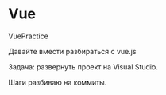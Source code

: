 # Vue
VuePractice

Давайте вмести разбираться с vue.js 

Задача: развернуть проект на Visual Studio.

Шаги разбиваю на коммиты.



